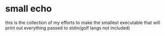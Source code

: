 # small echo
this is the collection of my efforts to make the smallest executable that will print out everything passed to stdin(golf langs not included)
